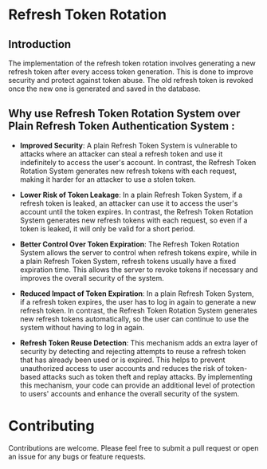 # Refresh Token Rotation
## Introduction
The implementation of the refresh token rotation involves generating a new refresh token after every access token generation. This is done to improve security and protect against token abuse. The old refresh token is revoked once the new one is generated and saved in the database.
## Why use Refresh Token Rotation System over Plain Refresh Token Authentication System :

* **Improved Security**: A plain Refresh Token System is vulnerable to attacks where an attacker can steal a refresh token and use it indefinitely to access the user's account. In contrast, the Refresh Token Rotation System generates new refresh tokens with each request, making it harder for an attacker to use a stolen token.

* **Lower Risk of Token Leakage**: In a plain Refresh Token System, if a refresh token is leaked, an attacker can use it to access the user's account until the token expires. In contrast, the Refresh Token Rotation System generates new refresh tokens with each request, so even if a token is leaked, it will only be valid for a short period.

* **Better Control Over Token Expiration**: The Refresh Token Rotation System allows the server to control when refresh tokens expire, while in a plain Refresh Token System, refresh tokens usually have a fixed expiration time. This allows the server to revoke tokens if necessary and improves the overall security of the system.

* **Reduced Impact of Token Expiration**: In a plain Refresh Token System, if a refresh token expires, the user has to log in again to generate a new refresh token. In contrast, the Refresh Token Rotation System generates new refresh tokens automatically, so the user can continue to use the system without having to log in again.
* **Refresh Token Reuse Detection**: This mechanism adds an extra layer of security by detecting and rejecting attempts to reuse a refresh token that has already been used or is expired. This helps to prevent unauthorized access to user accounts and reduces the risk of token-based attacks such as token theft and replay attacks. By implementing this mechanism, your code can provide an additional level of protection to users' accounts and enhance the overall security of the system.
# Contributing
Contributions are welcome. Please feel free to submit a pull request or open an issue for any bugs or feature requests.


